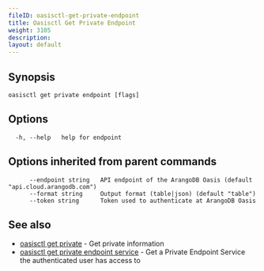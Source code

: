 ```yaml
---
fileID: oasisctl-get-private-endpoint
title: Oasisctl Get Private Endpoint
weight: 3105
description: 
layout: default
---
```

## Synopsis



```
oasisctl get private endpoint [flags]
```

## Options

```
  -h, --help   help for endpoint
```

## Options inherited from parent commands

```
      --endpoint string   API endpoint of the ArangoDB Oasis (default "api.cloud.arangodb.com")
      --format string     Output format (table|json) (default "table")
      --token string      Token used to authenticate at ArangoDB Oasis
```

## See also

* [oasisctl get private](oasisctl-get-private)	 - Get private information
* [oasisctl get private endpoint service](oasisctl-get-private-endpoint-service)	 - Get a Private Endpoint Service the authenticated user has access to

